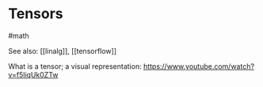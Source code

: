 # Tensors

#math

See also: [[linalg]], [[tensorflow]]

What is a tensor; a visual representation:
https://www.youtube.com/watch?v=f5liqUk0ZTw